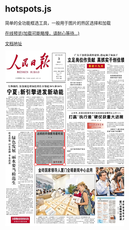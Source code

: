 # hotspots.js

简单的全功能框选工具，一般用于图片的热区选择和加载

[在线预览(加载可能略慢，请耐心等待...)](https://htmlpreview.github.io/?https://github.com/aweiu/hotspots/blob/master/index.html)

[文档地址](https://aweiu.com/documents/hotspots/)

![image](https://github.com/aweiu/hotspots/raw/master/demo.png)
